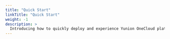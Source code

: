 ```yaml
---
title: "Quick Start"
linkTitle: "Quick Start"
weight: -1
description: >
  Introducing how to quickly deploy and experience Yunion OneCloud platform
---
```

